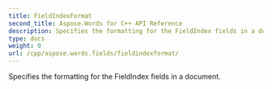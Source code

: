 ```yaml
---
title: FieldIndexFormat
second_title: Aspose.Words for C++ API Reference
description: Specifies the formatting for the FieldIndex fields in a document. 
type: docs
weight: 0
url: /cpp/aspose.words.fields/fieldindexformat/
---
```


Specifies the formatting for the FieldIndex fields in a document. 

